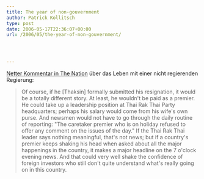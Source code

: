 ```yaml
---
title: The year of non-gouvernment
author: Patrick Kollitsch
type: post
date: 2006-05-17T22:36:07+00:00
url: /2006/05/the-year-of-non-gouvernment/




---
```

[Netter Kommentar in The Nation][1] über das Leben mit einer nicht regierenden Regierung:

> Of course, if he [Thaksin] formally submitted his resignation, it would be a totally different story. At least, he wouldn't be paid as a premier. He could take up a leadership position at Thai Rak Thai Party headquarters; perhaps his salary would come from his wife's own purse. And newsmen would not have to go through the daily routine of reporting: "The caretaker premier who is on holiday refused to offer any comment on the issues of the day." If the Thai Rak Thai leader says nothing meaningful, that's not news; but if a country's premier keeps shaking his head when asked about all the major happenings in the country, it makes a major headline on the 7 o'clock evening news. And that could very well shake the confidence of foreign investors who still don't quite understand what's really going on in this country.

 [1]: http://www.nationmultimedia.com/2006/05/18/opinion/opinion_30004287.php
